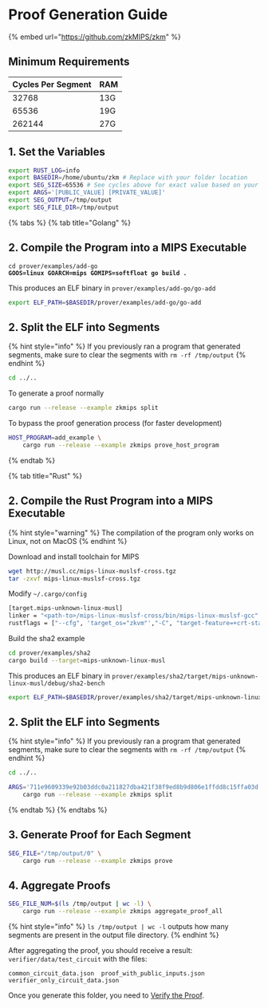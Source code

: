# Proof Generation Guide

{% embed url="https://github.com/zkMIPS/zkm" %}

## Minimum Requirements

| Cycles Per Segment | RAM |
| ------------------ | --- |
| 32768              | 13G |
| 65536              | 19G |
| 262144             | 27G |

## 1. Set the Variables

```bash
export RUST_LOG=info
export BASEDIR=/home/ubuntu/zkm # Replace with your folder location
export SEG_SIZE=65536 # See cycles above for exact value based on your RAM
export ARGS='[PUBLIC_VALUE] [PRIVATE_VALUE]'
export SEG_OUTPUT=/tmp/output
export SEG_FILE_DIR=/tmp/output
```

{% tabs %}
{% tab title="Golang" %}
## 2. Compile the Program into a MIPS Executable

<pre class="language-bash"><code class="lang-bash">cd prover/examples/add-go
<strong>GOOS=linux GOARCH=mips GOMIPS=softfloat go build .
</strong></code></pre>

This produces an ELF binary in `prover/examples/add-go/go-add`

```bash
export ELF_PATH=$BASEDIR/prover/examples/add-go/go-add
```

## 2. Split the ELF into Segments

{% hint style="info" %}
If you previously ran a program that generated segments, make sure to clear the segments with `rm -rf /tmp/output`
{% endhint %}

```bash
cd ../..
```

To generate a proof normally

```bash
cargo run --release --example zkmips split
```

To bypass the proof generation process (for faster development)

```bash
HOST_PROGRAM=add_example \
    cargo run --release --example zkmips prove_host_program
```
{% endtab %}

{% tab title="Rust" %}
## 2. Compile the Rust Program into a MIPS Executable

{% hint style="warning" %}
The compilation of the program only works on Linux, not on MacOS
{% endhint %}

Download and install toolchain for MIPS

```bash
wget http://musl.cc/mips-linux-muslsf-cross.tgz
tar -zxvf mips-linux-muslsf-cross.tgz
```

Modify `~/.cargo/config`

```bash
[target.mips-unknown-linux-musl]
linker = "<path-to>/mips-linux-muslsf-cross/bin/mips-linux-muslsf-gcc"
rustflags = ["--cfg", 'target_os="zkvm"',"-C", "target-feature=+crt-static", "-C", "link-arg=-g"]
```

Build the sha2 example

```bash
cd prover/examples/sha2
cargo build --target=mips-unknown-linux-musl
```

This produces an ELF binary in `prover/examples/sha2/target/mips-unknown-linux-musl/debug/sha2-bench`

```bash
export ELF_PATH=$BASEDIR/prover/examples/sha2/target/mips-unknown-linux-musl/debug/sha2-bench
```

## 2. Split the ELF into Segments

{% hint style="info" %}
If you previously ran a program that generated segments, make sure to clear the segments with `rm -rf /tmp/output`
{% endhint %}

```bash
cd ../..
```

```bash
ARGS='711e9609339e92b03ddc0a211827dba421f38f9ed8b9d806e1ffdd8c15ffa03d world!'\
    cargo run --release --example zkmips split
```
{% endtab %}
{% endtabs %}

## 3. Generate Proof for Each Segment

```sh
SEG_FILE="/tmp/output/0" \
    cargo run --release --example zkmips prove
```

## 4. Aggregate Proofs

```sh
SEG_FILE_NUM=$(ls /tmp/output | wc -l) \
    cargo run --release --example zkmips aggregate_proof_all
```

{% hint style="info" %}
`ls /tmp/output | wc -l` outputs how many segments are present in the output file directory.
{% endhint %}

After aggregating the proof, you should receive a result: `verifier/data/test_circuit` with the files:

```
common_circuit_data.json  proof_with_public_inputs.json  verifier_only_circuit_data.json
```

Once you generate this folder, you need to [Verify the Proof](proof-verification-guide/).

